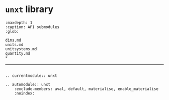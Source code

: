 # `unxt` library

```{toctree}
:maxdepth: 1
:caption: API submodules
:glob:

dims.md
units.md
unitsystems.md
quantity.md
*
```

---

```{eval-rst}

.. currentmodule:: unxt

.. automodule:: unxt
    :exclude-members: aval, default, materialise, enable_materialise
    :noindex:

```
